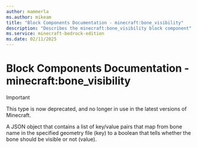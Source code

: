 ```yaml
---
author: mammerla
ms.author: mikeam
title: "Block Components Documentation - minecraft:bone_visibility"
description: "Describes the minecraft:bone_visibility block component"
ms.service: minecraft-bedrock-edition
ms.date: 02/11/2025 
---
```


# Block Components Documentation - minecraft:bone_visibility

> [!IMPORTANT]
> This type is now deprecated, and no longer in use in the latest versions of Minecraft.

A JSON object that contains a list of key/value pairs that map from bone name in the specified geometry file (key) to a boolean that tells whether the bone should be visible or not (value).
